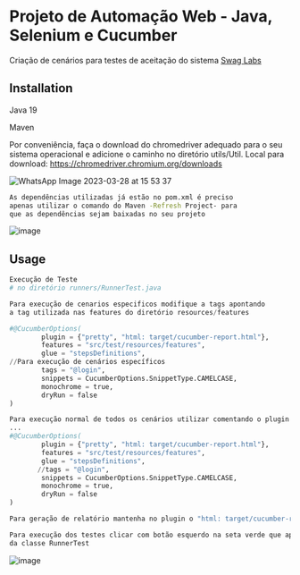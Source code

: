 # Projeto de Automação Web - Java, Selenium e Cucumber

Criação de cenários para testes de aceitação do sistema [Swag Labs](https://www.saucedemo.com/)

## Installation

Java 19
 
Maven

Por conveniência, faça o download do chromedriver adequado para o seu sistema operacional e adicione o caminho no diretório utils/Util. Local para download: https://chromedriver.chromium.org/downloads

![WhatsApp Image 2023-03-28 at 15 53 37](https://user-images.githubusercontent.com/102709022/228339581-41f6bcea-1135-4ce3-8dfb-efae83bf6482.jpeg)



```bash
As dependências utilizadas já estão no pom.xml é preciso 
apenas utilizar o comando do Maven -Refresh Project- para 
que as dependências sejam baixadas no seu projeto
```

![image](https://user-images.githubusercontent.com/102709022/228332037-e0f80f54-65a3-4833-82fe-b2f0a69325c6.png)


## Usage

```python
Execução de Teste
# no diretório runners/RunnerTest.java 

Para execução de cenarios especificos modifique a tags apontando 
a tag utilizada nas features do diretório resources/features

#@CucumberOptions(
        plugin = {"pretty", "html: target/cucumber-report.html"},
        features = "src/test/resources/features",
        glue = "stepsDefinitions",
//Para execução de cenários específicos 
        tags = "@login",
        snippets = CucumberOptions.SnippetType.CAMELCASE,
        monochrome = true,
        dryRun = false
)

Para execução normal de todos os cenários utilizar comentando o plugin tags
...
#@CucumberOptions(
        plugin = {"pretty", "html: target/cucumber-report.html"},
        features = "src/test/resources/features",
        glue = "stepsDefinitions",
       //tags = "@login",
        snippets = CucumberOptions.SnippetType.CAMELCASE,
        monochrome = true,
        dryRun = false
)

Para geração de relatório mantenha no plugin o "html: target/cucumber-report.html"

Para execução dos testes clicar com botão esquerdo na seta verde que aparece ao lado 
da classe RunnerTest

```

![image](https://user-images.githubusercontent.com/102709022/228332191-6a204987-4cea-4478-8b8d-9569639c31d2.png)


